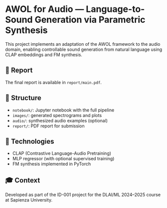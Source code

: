 # AWOL for Audio — Language-to-Sound Generation via Parametric Synthesis

This project implements an adaptation of the AWOL framework to the audio domain, enabling controllable sound generation from natural language using CLAP embeddings and FM synthesis.

## 🔗 Report
The final report is available in `report/main.pdf`.

## 📁 Structure
- `notebook/`: Jupyter notebook with the full pipeline
- `images/`: generated spectrograms and plots
- `audio/`: synthesized audio examples (optional)
- `report/`: PDF report for submission

## 🧠 Technologies
- CLAP (Contrastive Language-Audio Pretraining)
- MLP regressor (with optional supervised training)
- FM synthesis implemented in PyTorch

## 🎓 Context
Developed as part of the ID-001 project for the DLAI/ML 2024–2025 course at Sapienza University.
